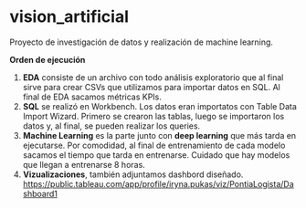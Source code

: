 # vision_artificial
Proyecto de investigación de datos y realización de machine learning. 

**Orden de ejecución**

1. **EDA** consiste de un archivo con todo análisis exploratorio que al final sirve para crear CSVs que utilizamos para importar datos en SQL. Al final de EDA sacamos métricas KPIs.
2. **SQL** se realizó en Workbench. Los datos eran importatos con Table Data Import Wizard. Primero se crearon las tablas, luego se importaron los datos y, al final, se pueden realizar los queries. 
3. **Machine Learning** es la parte junto con **deep learning** que más tarda en ejecutarse. Por comodidad, al final de entrenamiento de cada modelo sacamos el tiempo que tarda en entrenarse. Cuidado que hay modelos que llegan a entrenarse 8 horas.
4. **Vizualizaciones**, también adjuntamos dashbord diseñado.     
https://public.tableau.com/app/profile/iryna.pukas/viz/PontiaLogista/Dashboard1
